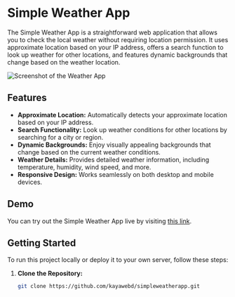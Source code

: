 # Simple Weather App

The Simple Weather App is a straightforward web application that allows you to check the local weather without requiring location permission. It uses approximate location based on your IP address, offers a search function to look up weather for other locations, and features dynamic backgrounds that change based on the weather location.

![Screenshot of the Weather App](screenshot.png)

## Features

- **Approximate Location:** Automatically detects your approximate location based on your IP address.
- **Search Functionality:** Look up weather conditions for other locations by searching for a city or region.
- **Dynamic Backgrounds:** Enjoy visually appealing backgrounds that change based on the current weather conditions.
- **Weather Details:** Provides detailed weather information, including temperature, humidity, wind speed, and more.
- **Responsive Design:** Works seamlessly on both desktop and mobile devices.

## Demo

You can try out the Simple Weather App live by visiting [this link](http://kayawebdesign.com/weather/).

## Getting Started

To run this project locally or deploy it to your own server, follow these steps:

1. **Clone the Repository:**

   ```bash
   git clone https://github.com/kayawebd/simpleweatherapp.git
